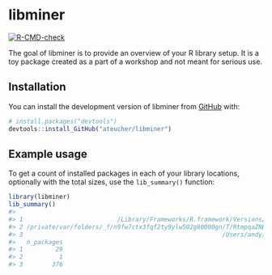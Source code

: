 
<!-- README.md is generated from README.Rmd. Please edit that file -->

# libminer

<!-- badges: start -->

[![R-CMD-check](https://github.com/ateucher/libminer/actions/workflows/R-CMD-check.yaml/badge.svg)](https://github.com/ateucher/libminer/actions/workflows/R-CMD-check.yaml)
<!-- badges: end -->

The goal of libminer is to provide an overview of your R library setup.
It is a toy package created as a part of a workshop and not meant for
serious use.

## Installation

You can install the development version of libminer from
[GitHub](https://GitHub.com/) with:

``` r
# install.packages("devtools")
devtools::install_GitHub("ateucher/libminer")
```

## Example usage

To get a count of installed packages in each of your library locations,
optionally with the total sizes, use the `lib_summary()` function:

``` r
library(libminer)
lib_summary()
#>                                                                                         Library
#> 1                          /Library/Frameworks/R.framework/Versions/4.4-arm64/Resources/library
#> 2 /private/var/folders/_f/n9fw7ctx3fqf2ty9ylw502g80000gn/T/RtmpqaZNEX/temp_libpath10188137ad7bf
#> 3                                                       /Users/andy/Library/R/arm64/4.4/library
#>   n_packages
#> 1         29
#> 2          1
#> 3        376
```
